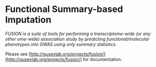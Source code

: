 # Functional Summary-based Imputation

*FUSION is a suite of tools for performing a transcriptome-wide (or any other ome-wide) association study by predicting functional/molecular phenotypes into GWAS using only summary statistics.*

Please see [http://gusevlab.org/projects/fusion/](http://gusevlab.org/projects/fusion/) for documentation.
